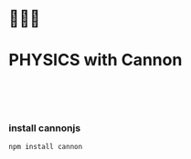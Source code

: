 # 🌈🌈🌈

# PHYSICS with Cannon 

<br>
<br>
<br>

### install cannonjs

```javascript
npm install cannon
```